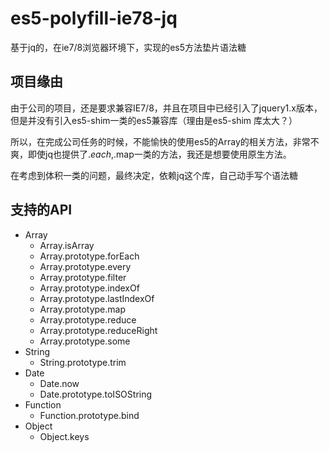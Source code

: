 # es5-polyfill-ie78-jq
基于jq的，在ie7/8浏览器环境下，实现的es5方法垫片语法糖

## 项目缘由
由于公司的项目，还是要求兼容IE7/8，并且在项目中已经引入了jquery1.x版本，但是并没有引入es5-shim一类的es5兼容库（理由是es5-shim 库太大？）

所以，在完成公司任务的时候，不能愉快的使用es5的Array的相关方法，非常不爽，即使jq也提供了$.each,$.map一类的方法，我还是想要使用原生方法。

在考虑到体积一类的问题，最终决定，依赖jq这个库，自己动手写个语法糖

## 支持的API

+ Array
  - Array.isArray
  - Array.prototype.forEach
  - Array.prototype.every
  - Array.prototype.filter
  - Array.prototype.indexOf
  - Array.prototype.lastIndexOf
  - Array.prototype.map
  - Array.prototype.reduce
  - Array.prototype.reduceRight
  - Array.prototype.some
+ String
  - String.prototype.trim
+ Date
  - Date.now
  - Date.prototype.toISOString
+ Function
  - Function.prototype.bind
+ Object
  - Object.keys
